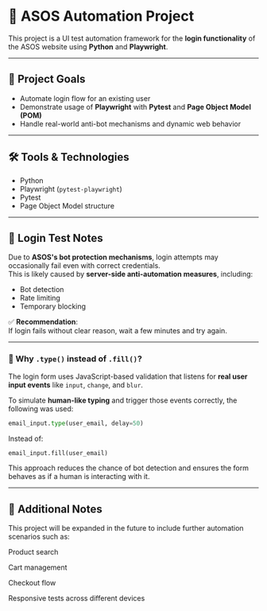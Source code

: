 # 🧪 ASOS Automation Project

This project is a UI test automation framework for the **login functionality** of the ASOS website using **Python** and **Playwright**.

---

## 🎯 Project Goals

- Automate login flow for an existing user
- Demonstrate usage of **Playwright** with **Pytest** and **Page Object Model (POM)**
- Handle real-world anti-bot mechanisms and dynamic web behavior

---

## 🛠️ Tools & Technologies

- Python
- Playwright (`pytest-playwright`)
- Pytest
- Page Object Model structure

---

## 🔐 Login Test Notes

Due to **ASOS's bot protection mechanisms**, login attempts may occasionally fail even with correct credentials.  
This is likely caused by **server-side anti-automation measures**, including:

- Bot detection
- Rate limiting
- Temporary blocking

✅ **Recommendation**:  
If login fails without clear reason, wait a few minutes and try again.

---

### 🤖 Why `.type()` instead of `.fill()`?

The login form uses JavaScript-based validation that listens for **real user input events** like `input`, `change`, and `blur`.

To simulate **human-like typing** and trigger those events correctly, the following was used:

```python
email_input.type(user_email, delay=50)
```

Instead of:

```python
email_input.fill(user_email)
```

This approach reduces the chance of bot detection and ensures the form behaves as if a human is interacting with it.

---

## 📌 Additional Notes
This project will be expanded in the future to include further automation scenarios such as:

Product search

Cart management

Checkout flow

Responsive tests across different devices